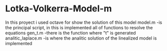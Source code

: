 # Lotka-Volkerra-Model-m
In this proyect i used octave for show the solution of this model
	model.m 		-is the principal script, in this is implemented all of functions to resolve the equations
	gen_t.m 		-there is the function where "t" is generated
	analitic_laplace.m	-is where the analitic solution of the linealized model is implemented

